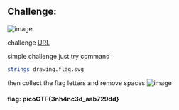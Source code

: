 ## Challenge:
![image](https://user-images.githubusercontent.com/95076839/175823693-19f38caa-2110-4a0e-93a5-52dcaac9dde0.png)

challenge <a href="https://play.picoctf.org/practice/challenge/265?category=4&originalEvent=70&page=1">URL </a>

simple challenge just try command
```bash
strings drawing.flag.svg
```

then collect the flag letters and remove spaces
![image](https://user-images.githubusercontent.com/95076839/175823128-ac3c5447-e333-4432-a06d-7db7ed670245.png)

#### flag: picoCTF{3nh4nc3d_aab729dd}
